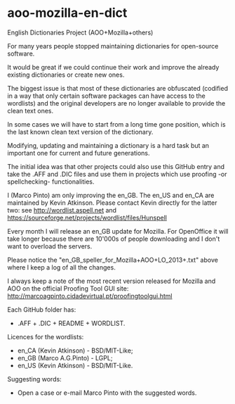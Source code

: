 aoo-mozilla-en-dict
===================

English Dictionaries Project (AOO+Mozilla+others)

For many years people stopped maintaining dictionaries for open-source software.

It would be great if we could continue their work and improve the already existing dictionaries or create new ones.

The biggest issue is that most of these dictionaries are obfuscated (codified in a way that only certain software packages can have access to the wordlists) and the original developers are no longer available to provide the clean text ones.

In some cases we will have to start from a long time gone position, which is the last known clean text version of the dictionary.

Modifying, updating and maintaining a dictionary is a hard task but an important one for current and future generations.

The initial idea was that other projects could also use this GitHub entry and take the .AFF and .DIC files and use them in projects which use proofing -or spellchecking- functionalities.


I (Marco Pinto) am only improving the en_GB. The en_US and en_CA are maintained by Kevin Atkinson.
Please contact Kevin directly for the latter two:
see http://wordlist.aspell.net 
and https://sourceforge.net/projects/wordlist/files/Hunspell

Every month I will release an en_GB update for Mozilla. For OpenOffice it will take longer because there are 10'000s of people downloading and I don't want to overload the servers.

Please notice the "en_GB_speller_for_Mozilla+AOO+LO_2013+.txt" above where I keep a log of all the changes.

I always keep a note of the most recent version released for Mozilla and AOO on the official Proofing Tool GUI site:
http://marcoagpinto.cidadevirtual.pt/proofingtoolgui.html


Each GitHub folder has:
- .AFF + .DIC + README + WORDLIST.


Licences for the wordlists:
- en_CA (Kevin Atkinson) - BSD/MIT-Like;
- en_GB (Marco A.G.Pinto) - LGPL;
- en_US (Kevin Atkinson) - BSD/MIT-Like.

Suggesting words:
- Open a case or e-mail Marco Pinto with the suggested words.
